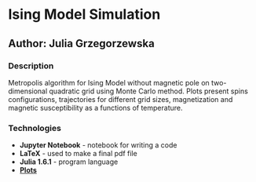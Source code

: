 # Ising Model Simulation

## Author: Julia Grzegorzewska
 
### Description

Metropolis algorithm for Ising Model without magnetic pole on two-dimensional quadratic grid using Monte Carlo method. Plots present spins configurations, trajectories for different grid sizes, magnetization and  magnetic susceptibility as a functions of temperature.

### Technologies
- **Jupyter Notebook** - notebook for writing a code
- **LaTeX** - used to make a final pdf file
- **Julia 1.6.1** - program language
- **[Plots](https://docs.juliaplots.org/latest/tutorial/)**
